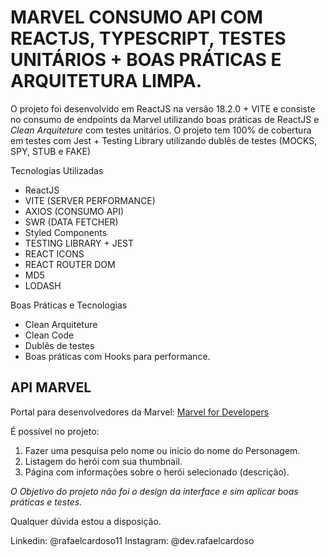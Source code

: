 # MARVEL CONSUMO API COM REACTJS, TYPESCRIPT, TESTES UNITÁRIOS + BOAS PRÁTICAS E ARQUITETURA LIMPA.

O projeto foi desenvolvido em ReactJS na versão 18.2.0 + VITE e consiste no consumo de endpoints da Marvel utilizando boas práticas de ReactJS e *Clean Arquiteture* com testes unitários. O projeto tem 100% de cobertura em testes com Jest + Testing Library utilizando dublês de testes (MOCKS, SPY, STUB e FAKE)

Tecnologias Utilizadas
* ReactJS
* VITE (SERVER PERFORMANCE)
* AXIOS (CONSUMO API)
* SWR (DATA FETCHER)
* Styled Components 
* TESTING LIBRARY + JEST
* REACT ICONS
* REACT ROUTER DOM
* MD5 
* LODASH

Boas Práticas e Tecnologias
* Clean Arquiteture
* Clean Code
* Dublês de testes
* Boas práticas com Hooks para performance.


## API MARVEL


Portal para desenvolvedores da Marvel: [Marvel for Developers](https://developer.marvel.com/)

É possível no projeto:
1) Fazer uma pesquisa pelo nome ou inicio do nome do Personagem.
2) Listagem do herói com sua thumbnail.
3) Página com informações sobre o herói selecionado (descrição).

*O Objetivo do projeto não foi o design da interface e sim aplicar boas práticas e testes.*

Qualquer dúvida estou a disposição.

Linkedin: @rafaelcardoso11
Instagram: @dev.rafaelcardoso